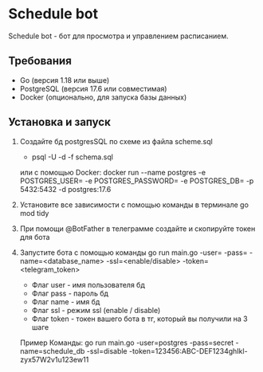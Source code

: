 # Schedule bot
Schedule bot - бот для просмотра и управлением расписанием. 

## Требования
- Go (версия 1.18 или выше)
- PostgreSQL (версия 17.6 или совместимая)
- Docker (опционально, для запуска базы данных)
 
## Установка и запуск
1. Создайте бд postgresSQL по схеме из файла scheme.sql
    - psql -U <user> -d <database> -f schema.sql

    или с помощью Docker: 
    docker run --name postgres -e POSTGRES_USER=<user> -e POSTGRES_PASSWORD=<pass> -e POSTGRES_DB=<name> -p 5432:5432 -d postgres:17.6

2. Установите все зависимости с помощью команды в терминале go mod tidy

3. При помощи @BotFather в телеграмме создайте и скопируйте токен для бота

4. Запустите бота с помощью команды go run main.go -user=<username> -pass=<password> -name=<database_name> -ssl=<enable/disable> -token=<telegram_token>

    - Флаг user - имя пользователя бд
    - Флаг pass - пароль бд
    - Флаг name - имя бд
    - Флаг ssl - режим ssl (enable / disable)
    - Флаг token - токен вашего бота в тг, который вы получили на 3 шаге

    Пример Команды:
    go run main.go -user=postgres -pass=secret -name=schedule_db -ssl=disable -token=123456:ABC-DEF1234ghIkl-zyx57W2v1u123ew11